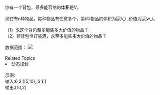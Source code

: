 <div>  你有一个背包，最多能容纳的体积是V。 </div> <div>  <br> </div> <div>  现在有n种物品，每种物品有任意多个，第i种物品的体积为<img alt="v_i" src="https://www.nowcoder.com/equation?tex=v_i"> ,价值为<img alt="w_i" src="https://www.nowcoder.com/equation?tex=w_i">。 </div> <div>  <br> </div> <div>  （1）求这个背包至多能装多大价值的物品？ </div> <div>  （2）若背包恰好装满，求至多能装多大价值的物品？ </div> <div>  <br> </div> <div>  数据范围： <img src="https://www.nowcoder.com/equation?tex=1%20%5Cle%20v%2Cv_i%2Cw_i%20%5Cle%201000%20%5C"><br> </div><div><br></div><div><div>Related Topics</div><div><li>动态规划</li></div></div><br>示例:<br>输入:6,2,[[5,10],[3,1]]<br>输出:[10,2]
<br>